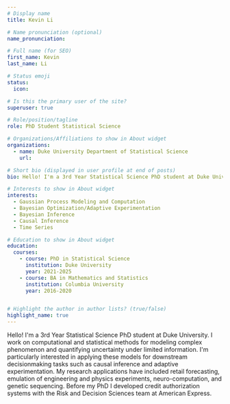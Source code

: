 ```yaml
---
# Display name
title: Kevin Li

# Name pronunciation (optional)
name_pronunciation:

# Full name (for SEO)
first_name: Kevin
last_name: Li

# Status emoji
status:
  icon:

# Is this the primary user of the site?
superuser: true

# Role/position/tagline
role: PhD Student Statistical Science

# Organizations/Affiliations to show in About widget
organizations:
  - name: Duke University Department of Statistical Science
    url: 

# Short bio (displayed in user profile at end of posts)
bio: Hello! I'm a 3rd Year Statistical Science PhD student at Duke University. I work on computational and statistical methods for modeling complex phenomenon and quantifying uncertainty under limited information. I'm particularly interested in applying these models for downstream decisionmaking tasks such as causal inference and adaptive experimentation. My research applications have included retail forecasting, emulation of engineering and physics experiments, neuro-computation, and genetic sequencing. Before my PhD I developed credit authorization systems with the Risk and Decision Sciences team at American Express. 

# Interests to show in About widget
interests:
  - Gaussian Process Modeling and Computation
  - Bayesian Optimization/Adaptive Experimentation
  - Bayesian Inference
  - Causal Inference
  - Time Series

# Education to show in About widget
education:
  courses:
    - course: PhD in Statistical Science
      institution: Duke University
      year: 2021-2025
    - course: BA in Mathematics and Statistics
      institution: Columbia University
      year: 2016-2020


# Highlight the author in author lists? (true/false)
highlight_name: true
---
```


Hello! I'm a 3rd Year Statistical Science PhD student at Duke University. I work on computational and statistical methods for modeling complex phenomenon and quantifying uncertainty under limited information. I'm particularly interested in applying these models for downstream decisionmaking tasks such as causal inference and adaptive experimentation. My research applications have included retail forecasting, emulation of engineering and physics experiments, neuro-computation, and genetic sequencing. Before my PhD I developed credit authorization systems with the Risk and Decision Sciences team at American Express. 
